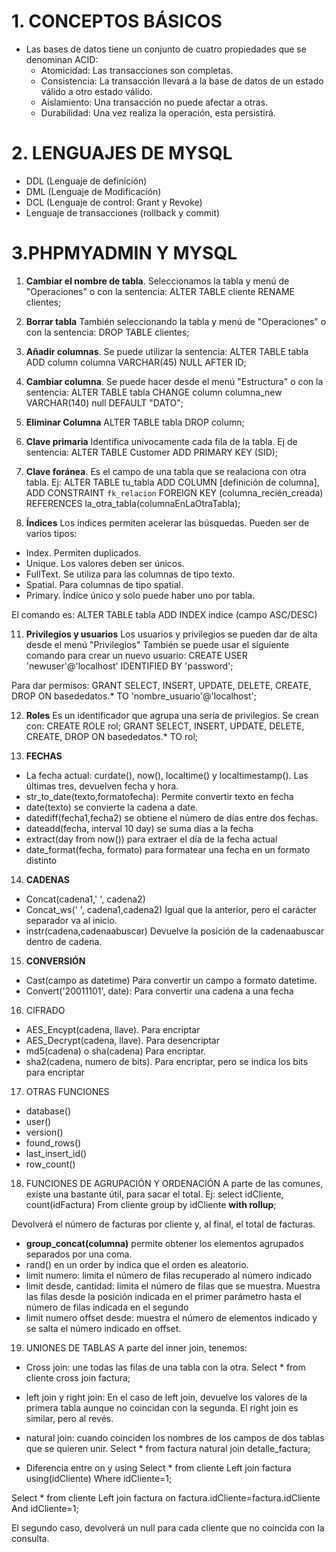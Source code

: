 # 1. CONCEPTOS BÁSICOS
* Las bases de datos tiene un conjunto de cuatro propiedades que se denominan ACID:
  - Atomicidad: Las transacciones son completas.
  - Consistencia: La transacción llevará a la base de datos de un estado válido a otro estado válido.
  - Aislamiento: Una transacción no puede afectar a otras.
  - Durabilidad: Una vez realiza la operación, esta persistirá.
 
 # 2. LENGUAJES DE MYSQL
 * DDL (Lenguaje de definición)
 * DML (Lenguaje de Modificación)
 * DCL (Lenguaje de control: Grant y Revoke)
 * Lenguaje de transacciones (rollback y commit)

# 3.PHPMYADMIN Y MYSQL
1. **Cambiar el nombre de tabla**. Seleccionamos la tabla y menú de "Operaciones" o con la sentencia: ALTER TABLE cliente RENAME clientes;
2. **Borrar tabla** También seleccionando la tabla y menú de "Operaciones" o con la sentencia: DROP TABLE clientes;
3. **Añadir columnas**. Se puede utilizar la sentencia: ALTER TABLE tabla ADD column columna VARCHAR(45) NULL AFTER ID;
4. **Cambiar columna**. Se puede hacer desde el menú "Estructura" o con la sentencia: ALTER TABLE tabla CHANGE column columna_new VARCHAR(140) null DEFAULT "DATO";
5. **Eliminar Columna** ALTER TABLE tabla DROP column;
6. **Clave primaria** Identifica univocamente cada fila de la tabla. Ej de sentencia: 
ALTER TABLE Customer ADD PRIMARY KEY (SID);

8. **Clave foránea**. Es el campo de una tabla que se realaciona con otra tabla. Ej: 
ALTER TABLE tu_tabla
    ADD COLUMN [definición de columna],
    ADD CONSTRAINT `fk_relacion` FOREIGN KEY (columna_recién_creada)
        REFERENCES la_otra_tabla(columnaEnLaOtraTabla);

10. **Índices** Los índices permiten acelerar las búsquedas. Pueden ser de varios tipos:
  - Index. Permiten duplicados.
  - Unique. Los valores deben ser únicos.
  - FullText. Se utiliza para las columnas de tipo texto.
  - Spatial. Para columnas de tipo spatial.
  - Primary. Índice único y solo puede haber uno por tabla.

El comando es: ALTER TABLE tabla ADD INDEX indice (campo ASC/DESC)

11. **Privilegios y usuarios** Los usuarios y privilegios se pueden dar de alta desde el menú "Privilegios"
También se puede usar el siguiente comando para crear un nuevo usuario: 
CREATE USER 'newuser'@'localhost' IDENTIFIED BY 'password'; 

Para dar permisos:
GRANT SELECT, INSERT, UPDATE, DELETE, CREATE, DROP ON basededatos.* TO 'nombre_usuario'@'localhost';

12. **Roles** Es un identificador que agrupa una sería de privilegios. Se crean con:
CREATE ROLE rol;
GRANT SELECT, INSERT, UPDATE, DELETE, CREATE, DROP ON basededatos.* TO rol;

13. **FECHAS**
- La fecha actual: curdate(), now(), localtime() y localtimestamp(). Las últimas tres, devuelven fecha y hora.
- str_to_date(texto,formatofecha): Permite convertir texto en fecha
- date(texto) se convierte la cadena a date.
- datediff(fecha1,fecha2) se obtiene el número de días entre dos fechas.
- dateadd(fecha, interval 10 day) se suma días a la fecha
- extract(day from now()) para extraer el día de la fecha actual
- date_format(fecha, formato) para formatear una fecha en un formato distinto

14. **CADENAS**
- Concat(cadena1,' ', cadena2)
- Concat_ws(' ', cadena1,cadena2) Igual que la anterior, pero el carácter separador va al inicio.
- instr(cadena,cadenaabuscar) Devuelve la posición de la cadenaabuscar dentro de cadena.

15. **CONVERSIÓN**
- Cast(campo as datetime) Para convertir un campo a formato datetime.
- Convert('20011101', date): Para convertir una cadena a una fecha

16. CIFRADO
- AES_Encypt(cadena, llave). Para encriptar
- AES_Decrypt(cadena, llave). Para desencriptar
- md5(cadena) o sha(cadena) Para encriptar.
- sha2(cadena, numero de bits). Para encriptar, pero se indica los bits para encriptar

17. OTRAS FUNCIONES
- database()
- user()
- version()
- found_rows()
- last_insert_id()
- row_count()

18. FUNCIONES DE AGRUPACIÓN Y ORDENACIÓN
A parte de las comunes, existe una bastante útil, para sacar el total.
Ej: select idCliente, count(idFactura) From cliente group by idCliente **with rollup**;

Devolverá el número de facturas por cliente y, al final, el total de facturas.

- **group_concat(columna)** permite obtener los elementos agrupados separados por una coma.
- rand() en un order by indica que el orden es aleatorio.
- limit numero: limita el número de filas recuperado al número indicado
- limit desde, cantidad: limita el número de filas que se muestra. Muestra las filas desde la posición indicada en el primer parámetro hasta el número de filas indicada en el segundo
- limit numero offset desde: muestra el número de elementos indicado y se salta el número indicado en offset.

19. UNIONES DE TABLAS
A parte del inner join, tenemos:
- Cross join: une todas las filas de una tabla con la otra.
Select * from cliente
cross join factura;

- left join y right join: En el caso de left join, devuelve los valores de la primera tabla aunque no coincidan con la segunda. El right join es similar, pero al revés.
- natural join: cuando coinciden los nombres de los campos de dos tablas que se quieren unir.
Select * from factura
natural join detalle_factura;

- Diferencia entre on y using
Select * from cliente
Left join factura using(idCliente)
Where idCliente=1;

Select * from cliente
Left join factura on factura.idCliente=factura.idCliente
And idCliente=1;

El segundo caso, devolverá un null para cada cliente que no coincida con la consulta.





